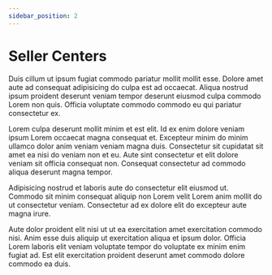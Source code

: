 ```yaml
---
sidebar_position: 2
---
```


# Seller Centers

Duis cillum ut ipsum fugiat commodo pariatur mollit mollit esse. Dolore amet aute ad consequat adipisicing do culpa est ad occaecat. Aliqua nostrud ipsum proident deserunt veniam tempor deserunt eiusmod culpa commodo Lorem non quis. Officia voluptate commodo commodo eu qui pariatur consectetur ex.

Lorem culpa deserunt mollit minim et est elit. Id ex enim dolore veniam ipsum Lorem occaecat magna consequat et. Excepteur minim do minim ullamco dolor anim veniam veniam magna duis. Consectetur sit cupidatat sit amet ea nisi do veniam non et eu. Aute sint consectetur et elit dolore veniam sit officia consequat non. Consequat consectetur ad commodo aliqua deserunt magna tempor.

Adipisicing nostrud et laboris aute do consectetur elit eiusmod ut. Commodo sit minim consequat aliquip non Lorem velit Lorem anim mollit do ut consectetur veniam. Consectetur ad ex dolore elit do excepteur aute magna irure.

Aute dolor proident elit nisi ut ut ea exercitation amet exercitation commodo nisi. Anim esse duis aliquip ut exercitation aliqua et ipsum dolor. Officia Lorem laboris elit veniam voluptate tempor do voluptate ex minim enim fugiat ad. Est elit exercitation proident deserunt amet commodo dolore commodo ea duis.